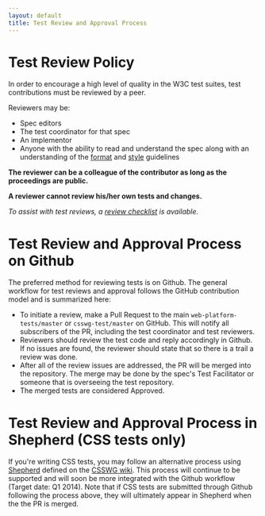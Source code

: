 ```yaml
---
layout: default
title: Test Review and Approval Process
---
```


<a name="review-policy">

# Test Review Policy

In order to encourage a high level of quality in the W3C test
suites, test contributions must be reviewed by a peer.

Reviewers may be:

- Spec editors
- The test coordinator for that spec
- An implementor
- Anyone with the ability to read and understand the spec along
with an understanding of the [format][format] and [style][style] guidelines 

**The reviewer can be a colleague of the contributor as long as the**
**proceedings are public.**

**A reviewer cannot review his/her own tests and changes.**

*To assist with test reviews, a [review checklist][review-checklist]*
*is available.*

<a name="github-process">

# Test Review and Approval Process on Github

The preferred method for reviewing tests is on Github. The general 
workflow for test reviews and approval follows the GitHub
contribution model and is summarized here: 

* To initiate a review, make a Pull Request to the main 
```web-platform-tests/master``` or ```csswg-test/master``` on 
GitHub. This will notify all subscribers of the PR, including 
the test coordinator and test reviewers.
* Reviewers should review the test code and reply accordingly in 
Github. If no issues are found, the reviewer should state that so 
there is a trail a review was done. 
* After all of the review issues are addressed, the PR will be 
merged into the repository. The merge may be done by the spec's Test 
Facilitator or someone that is overseeing the test repository.
* The merged tests are considered Approved.

# Test Review and Approval Process in Shepherd (CSS tests only)

If you're writing CSS tests, you may follow an alternative process
using [Shepherd][shepherd] defined on the 
[CSSWG wiki][csswg-wiki-review]. This process will continue to be 
supported and will soon be more integrated with the Github workflow 
(Target date: Q1 2014). Note that if CSS tests are submitted through
Github following the process above, they will ultimately appear in 
Shepherd when the the PR is merged.


[format]: ./test-format-guidelines.html
[style]: ./test-style-guidelines.html
[review-checklist]: ./review-checklist.html
[shepherd]: http://test.csswg.org/shepherd
[csswg-wiki-review]: http://wiki.csswg.org/test/review-shepherd
